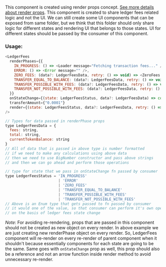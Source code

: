 This component is created using render props concept. [See more details about render props](https://reactjs.org/docs/render-props.html). This component is created to share ledger fees related logic and not the UI. We can still create some UI components that can be exposed from same folder, but we think that this folder should only share logic for different states and rendering UI that belongs to those states. UI for different states should be passed by the consumer of this component.

### Usage:

```js
<LedgerFees
  renderPhases={{
    IN_PROGRESS: () => <Loader message="Fetching transaction fees..." />,
    ERROR: () => <Error message="" />,
    ZERO_FEES: (data?: LedgerFeesData, retry: () => void) => <ZeroFees />,
    TRANSFER_EQUAL_TO_BALANCE: (data?: LedgerFeesData, retry: () => void) => <TransferPossibleButNoBalanceLeft />,
    TRANSFER_POSSIBLE_WITH_FEES: (data?: LedgerFeesData, retry: () => void) => <TransferPossible />,
    TRANSFER_NOT_POSSIBLE_WITH_FEES: (data?: LedgerFeesData, retry: () => void) => <TransferNotPossible />,
  }}
  onStateChange={(state: LedgerFeesStatus, data?: LedgerFeesData) => console.log({state, data})}
  transferAmount={"0.0001"}
  render={(state: LedgerFeesStatus, data?: LedgerFeesData, retry: () => void) => <CommonComponentForAllStates />}
/>

// Types for data passed in renderPhase props
type LedgerFeesData = {
  fees: string,
  total: string,
  currentTokenBalance: string
}
// All of data that is passed in above type is number formatted
// if we need to make any calculations using above data
// then we need to use BigNumber constructor and pass above strings
// and then we can go ahead and perform those operations

// type for state that we pass in onStateChange fn passed by consumer
type LedgerFeesStatus = 'IN_PROGRESS' 
                        | 'ERROR'
                        | 'ZERO_FEES'
                        | 'TRANSFER_EQUAL_TO_BALANCE'
                        | 'TRANSFER_POSSIBLE_WITH_FEES'
                        | 'TRANSFER_NOT_POSSIBLE_WITH_FEES'
// Above is an Enum type that gets passed to fn passed by consumer
// it would one of the value, so that consumer can perform it's own operation
// on the basis of ledger fees state change
```
*Note*: For avoiding re-rendering, props that are passed in this component should not be created as new object on every render. In above example we are just creating new renderPhase object on every render. So, LedgerFees component will re-render on every re-render of parent component when it shouldn't because essentially components for each state are going to be the same. Same goes with `onStateChange` prop as well, this prop should also be a reference and not an arrow function inside render method to avoid unnecessary re-render.
